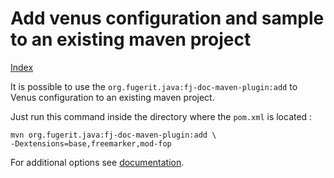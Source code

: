# Add venus configuration and sample to an existing maven project

[Index](index.md)

It is possible to use the `org.fugerit.java:fj-doc-maven-plugin:add` to Venus configuration to an existing maven project.

Just run this command inside the directory where the `pom.xml` is located : 

```shell
mvn org.fugerit.java:fj-doc-maven-plugin:add \
-Dextensions=base,freemarker,mod-fop
```

For additional options see [documentation](https://github.com/fugerit-org/fj-doc/blob/main/fj-doc-maven-plugin/README.md#goal--add).